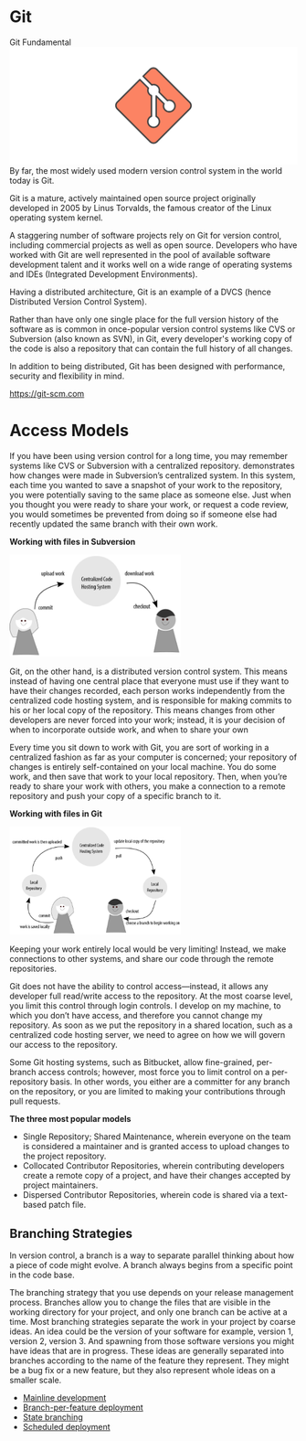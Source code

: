 # Git

Git Fundamental 
<img src="hero.svg">
By far, the most widely used modern version control system in the world today is Git.

Git is a mature, actively maintained open source project originally developed in 2005 by Linus Torvalds, the famous creator of the Linux operating system kernel.

A staggering number of software projects rely on Git for version control, including commercial projects as well as open source. Developers who have worked with Git are well represented in the pool of available software development talent and it works well on a wide range of operating systems and IDEs (Integrated Development Environments).

Having a distributed architecture, Git is an example of a DVCS (hence Distributed Version Control System).

Rather than have only one single place for the full version history of the software as is common in once-popular version control systems like CVS or Subversion (also known as SVN), in Git, every developer's working copy of the code is also a repository that can contain the full history of all changes.

In addition to being distributed, Git has been designed with performance, security and flexibility in mind.

https://git-scm.com

# Access Models

If you have been using version control for a long time, you may remember systems like CVS or Subversion with a centralized repository. demonstrates how changes were made in Subversion’s centralized system. In this system, each time you wanted to save a snapshot of your work to the repository, you were potentially saving to the same place as someone else. Just when you thought you were ready to share your work, or request a code review, you would sometimes be prevented from doing so if someone else had recently updated the same branch with their own work.

**Working with files in Subversion**

<img src="src\work-with-file-in-subversion.png" width="300px">

Git, on the other hand, is a distributed version control system. This means instead of having one central place that everyone must use if they want to have their changes recorded, each person works independently from the centralized code hosting system, and is responsible for making commits to his or her local copy of the repository. This means changes from other developers are never forced into your work; instead, it is your decision of when to incorporate outside work, and when to share your own

Every time you sit down to work with Git, you are sort of working in a centralized fashion as far as your computer is concerned; your repository of changes is entirely self-contained on your local machine. You do some work, and then save that work to your local repository. Then, when you’re ready to share your work with others, you make a connection to a remote repository and push your copy of a specific branch to it.

**Working with files in Git**

<img src="src\work-with-git.png" width="300px">

Keeping your work entirely local would be very limiting! Instead, we make connections to other systems, and share our code through the remote repositories.

Git does not have the ability to control access—instead, it allows any developer full read/write access to the repository. At the most coarse level, you limit this control through login controls. I develop on my machine, to which you don’t have access, and therefore you cannot change my repository. As soon as we put the repository in a shared location, such as a centralized code hosting server, we need to agree on how we will govern our access to the repository.

Some Git hosting systems, such as Bitbucket, allow fine-grained, per-branch access
controls; however, most force you to limit control on a per-repository basis. In other words, you either are a committer for any branch on the repository, or you are limited to making your contributions through pull requests.

**The three most popular models**

- Single Repository; Shared Maintenance, wherein everyone on the team is considered a maintainer and is granted access to upload changes to the project repository.
- Collocated Contributor Repositories, wherein contributing developers create a remote copy of a project, and have their changes accepted by project maintainers.
- Dispersed Contributor Repositories, wherein code is shared via a text-based patch file.

## Branching Strategies

In version control, a branch is a way to separate parallel thinking about how a piece of code might evolve. A branch always begins from a specific point in the code base.

The branching strategy that you use depends on your release management process. Branches allow you to change the files that are visible in the working directory for your project, and only one branch can be active at a time. Most branching strategies separate the work in your project by coarse ideas. An idea could be the version of your software for example, version 1, version 2, version 3. And spawning from those software versions you might have ideas that are in progress. These ideas are
generally separated into branches according to the name of the feature they represent. They might be a bug fix or a new feature, but they also represent whole ideas on a smaller scale.

- [Mainline development](./Branching.md#mainline-branch-development)
- [Branch-per-feature deployment](./Branching.md#branch-per-feature-deployment)
- [State branching](./Branching.md#state-branching)
- [Scheduled deployment](./Branching.md#scheduled-deployment)


